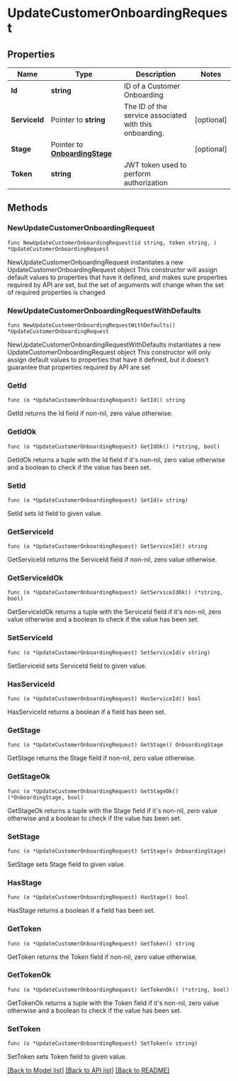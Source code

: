 # UpdateCustomerOnboardingRequest

## Properties

Name | Type | Description | Notes
------------ | ------------- | ------------- | -------------
**Id** | **string** | ID of a Customer Onboarding | 
**ServiceId** | Pointer to **string** | The ID of the service associated with this onboarding. | [optional] 
**Stage** | Pointer to [**OnboardingStage**](OnboardingStage.md) |  | [optional] 
**Token** | **string** | JWT token used to perform authorization | 

## Methods

### NewUpdateCustomerOnboardingRequest

`func NewUpdateCustomerOnboardingRequest(id string, token string, ) *UpdateCustomerOnboardingRequest`

NewUpdateCustomerOnboardingRequest instantiates a new UpdateCustomerOnboardingRequest object
This constructor will assign default values to properties that have it defined,
and makes sure properties required by API are set, but the set of arguments
will change when the set of required properties is changed

### NewUpdateCustomerOnboardingRequestWithDefaults

`func NewUpdateCustomerOnboardingRequestWithDefaults() *UpdateCustomerOnboardingRequest`

NewUpdateCustomerOnboardingRequestWithDefaults instantiates a new UpdateCustomerOnboardingRequest object
This constructor will only assign default values to properties that have it defined,
but it doesn't guarantee that properties required by API are set

### GetId

`func (o *UpdateCustomerOnboardingRequest) GetId() string`

GetId returns the Id field if non-nil, zero value otherwise.

### GetIdOk

`func (o *UpdateCustomerOnboardingRequest) GetIdOk() (*string, bool)`

GetIdOk returns a tuple with the Id field if it's non-nil, zero value otherwise
and a boolean to check if the value has been set.

### SetId

`func (o *UpdateCustomerOnboardingRequest) SetId(v string)`

SetId sets Id field to given value.


### GetServiceId

`func (o *UpdateCustomerOnboardingRequest) GetServiceId() string`

GetServiceId returns the ServiceId field if non-nil, zero value otherwise.

### GetServiceIdOk

`func (o *UpdateCustomerOnboardingRequest) GetServiceIdOk() (*string, bool)`

GetServiceIdOk returns a tuple with the ServiceId field if it's non-nil, zero value otherwise
and a boolean to check if the value has been set.

### SetServiceId

`func (o *UpdateCustomerOnboardingRequest) SetServiceId(v string)`

SetServiceId sets ServiceId field to given value.

### HasServiceId

`func (o *UpdateCustomerOnboardingRequest) HasServiceId() bool`

HasServiceId returns a boolean if a field has been set.

### GetStage

`func (o *UpdateCustomerOnboardingRequest) GetStage() OnboardingStage`

GetStage returns the Stage field if non-nil, zero value otherwise.

### GetStageOk

`func (o *UpdateCustomerOnboardingRequest) GetStageOk() (*OnboardingStage, bool)`

GetStageOk returns a tuple with the Stage field if it's non-nil, zero value otherwise
and a boolean to check if the value has been set.

### SetStage

`func (o *UpdateCustomerOnboardingRequest) SetStage(v OnboardingStage)`

SetStage sets Stage field to given value.

### HasStage

`func (o *UpdateCustomerOnboardingRequest) HasStage() bool`

HasStage returns a boolean if a field has been set.

### GetToken

`func (o *UpdateCustomerOnboardingRequest) GetToken() string`

GetToken returns the Token field if non-nil, zero value otherwise.

### GetTokenOk

`func (o *UpdateCustomerOnboardingRequest) GetTokenOk() (*string, bool)`

GetTokenOk returns a tuple with the Token field if it's non-nil, zero value otherwise
and a boolean to check if the value has been set.

### SetToken

`func (o *UpdateCustomerOnboardingRequest) SetToken(v string)`

SetToken sets Token field to given value.



[[Back to Model list]](../README.md#documentation-for-models) [[Back to API list]](../README.md#documentation-for-api-endpoints) [[Back to README]](../README.md)


